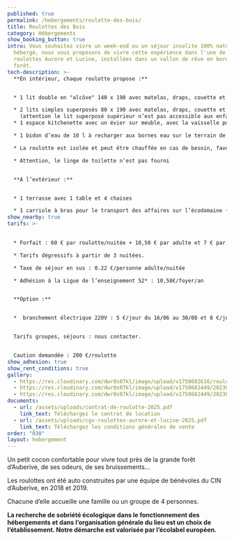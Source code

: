 ```yaml
---
published: true
permalink: /hebergements/roulotte-des-bois/
title: Roulottes des Bois
category: Hébergements
show_booking_button: true
intro: Vous souhaitez vivre un week-end ou un séjour insolite 100% nature, être
  hébergé, nous vous proposons de vivre cette expérience dans l'une de nos
  roulottes Aurore et Lucine, installées dans un vallon de rêve en bordure de la
  forêt.
tech-description: >-
  **En intérieur, chaque roulotte propose :**


  * 1 lit double en "alcôve" 140 x 190 avec matelas, draps, couette et oreiller.

  * 2 lits simples superposés 80 x 190 avec matelas, draps, couette et oreiller. 
    (attention le lit superposé supérieur n’est pas accessible aux enfants de – de 6 ans)
  * 1 espace kitchenette avec un évier sur meuble, avec la vaisselle pour 4 personnes et le nécessaire pour cuisiner (poêle, casserole, couvercles et autres petits ustensiles de cuisine). Attention, la roulotte n'est pas équipé d'aliments de première nécessité (huile, condiments, thé, café...)

  * 1 bidon d’eau de 10 l à recharger aux bornes eau sur le terrain de camping

  * La roulotte est isolée et peut être chauffée en cas de besoin, favorisant les séjours en avant-saison (mi-avril-mai) et en fin de saison (septembre-octobre).

  * Attention, le linge de toilette n’est pas fourni


  **A l’extérieur :**


  * 1 terrasse avec 1 table et 4 chaises

  * 1 carriole à bras pour le transport des affaires sur l’écodomaine (les voitures restent sur le parking en bordure du site).
show_nearby: true
tarifs: >-
  

  * Forfait : 60 € par roulotte/nuitée + 10,50 € par adulte et 7 € par enfant de moins de 16 ans.

  * Tarifs dégressifs à partir de 3 nuitées.

  * Taxe de séjour en sus : 0.22 €/personne adulte/nuitée

  * Adhésion à la Ligue de l’enseignement 52* : 10,58€/foyer/an


  **Option :**


  *  branchement électrique 220V : 5 €/jour du 16/06 au 30/08 et 8 €/jour du 15/04 au 15/05 et du 1er/09 au 31/10.


  Tarifs groupes, séjours : nous contacter.


  Caution demandée : 200 €/roulotte
show_adhesion: true
show_rent_conditions: true
gallery:
  - https://res.cloudinary.com/dwr0s07kl/image/upload/v1750682616/roulotte-des-bois_e7bc7q.jpg
  - https://res.cloudinary.com/dwr0s07kl/image/upload/v1750682449/20230717_auberive_celine-lecomte2p_nadq1v.jpg
  - https://res.cloudinary.com/dwr0s07kl/image/upload/v1750682449/20230717_auberive_cl2_7839_bd_dvpr8m.jpg
documents:
  - url: /assets/uploads/contrat-de-roulotte-2025.pdf
    link_text: Téléchargez le contrat de location
  - url: /assets/uploads/cgv-roulottes-aurore-et-lucine-2025.pdf
    link_text: Téléchargez les conditions générales de vente
order: "030"
layout: hebergement
---
```


Un petit cocon confortable pour vivre tout près de la grande forêt d’Auberive, de ses 
odeurs, de ses bruissements… 

Les roulottes ont été auto construites par une équipe de bénévoles du CIN d’Auberive, en 2018 et 2019.

Chacune d’elle accueille une famille ou un groupe de 4 personnes.

**La recherche de sobriété écologique dans le fonctionnement des hébergements et dans l’organisation générale du lieu est un choix de l’établissement. Notre démarche est valorisée par l’écolabel européen.**
